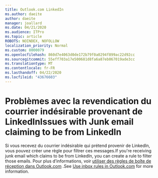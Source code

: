 ```yaml
---
title: Outlook.com LinkedIn
ms.author: daeite
author: daeite
manager: joallard
ms.date: 04/21/2020
ms.audience: ITPro
ms.topic: article
ROBOTS: NOINDEX, NOFOLLOW
localization_priority: Normal
ms.custom: 8000079
ms.openlocfilehash: 860d7e4063d0de172b79f0a0294f899ac22d92cc
ms.sourcegitcommit: 55eff703a17e500681d8fa6a87eb067019ade3cc
ms.translationtype: MT
ms.contentlocale: fr-FR
ms.lasthandoff: 04/22/2020
ms.locfileid: "43676603"
---
```

# <a name="issues-with-junk-email-claiming-to-be-from-linkedin"></a><span data-ttu-id="e98c6-102">Problèmes avec la revendication du courrier indésirable provenant de LinkedIn</span><span class="sxs-lookup"><span data-stu-id="e98c6-102">Issues with Junk email claiming to be from LinkedIn</span></span>

<span data-ttu-id="e98c6-103">Si vous recevez du courrier indésirable qui prétend provenir de LinkedIn, vous pouvez créer une règle pour filtrer ces messages.</span><span class="sxs-lookup"><span data-stu-id="e98c6-103">If you're receiving junk email which claims to be from LinkedIn, you can create a rule to filter those emails.</span></span>
<span data-ttu-id="e98c6-104">Pour plus d’informations, voir [utiliser des règles de boîte de réception dans Outlook.com](https://aka.ms/OutlookComInboxRules) .</span><span class="sxs-lookup"><span data-stu-id="e98c6-104">See [Use inbox rules in Outlook.com](https://aka.ms/OutlookComInboxRules) for more information.</span></span>


